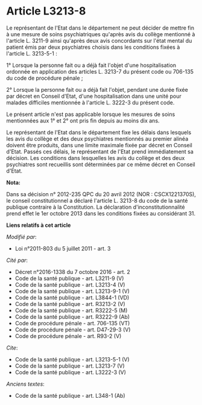 # Article L3213-8

Le représentant de l'Etat dans le département ne peut décider de mettre fin à une mesure de soins psychiatriques qu'après
avis du collège mentionné à l'article L. 3211-9 ainsi qu'après deux avis concordants sur l'état mental du patient émis par
deux psychiatres choisis dans les conditions fixées à l'article L. 3213-5-1 : 

1° Lorsque la personne fait ou a déjà fait l'objet d'une hospitalisation ordonnée en application des articles L. 3213-7 du
présent code ou 706-135 du code de procédure pénale ; 

2° Lorsque la personne fait ou a déjà fait l'objet, pendant une durée fixée par décret en Conseil d'Etat, d'une
hospitalisation dans une unité pour malades difficiles mentionnée à l'article L. 3222-3 du présent code. 

Le présent article n'est pas applicable lorsque les mesures de soins mentionnées aux 1° et 2° ont pris fin depuis au moins
dix ans. 

Le représentant de l'Etat dans le département fixe les délais dans lesquels les avis du collège et des deux psychiatres
mentionnés au premier alinéa doivent être produits, dans une limite maximale fixée par décret en Conseil d'Etat. Passés ces
délais, le représentant de l'Etat prend immédiatement sa décision. Les conditions dans lesquelles les avis du collège et des
deux psychiatres sont recueillis sont déterminées par ce même décret en Conseil d'Etat.

**Nota:**

Dans sa décision n° 2012-235 QPC du 20 avril 2012 (NOR : CSCX1221370S), le conseil constitutionnel a déclaré l'article L.
3213-8 du code de la santé publique contraire à la Constitution. La déclaration d'inconstitutionnalité prend effet le 1er
octobre 2013 dans les conditions fixées au considérant 31.

**Liens relatifs à cet article**

_Modifié par_:

  - Loi n°2011-803 du 5 juillet 2011 - art. 3

_Cité par_:

  - Décret n°2016-1338 du 7 octobre 2016 - art. 2
  - Code de la santé publique - art. L3211-9 (V)
  - Code de la santé publique - art. L3213-4 (V)
  - Code de la santé publique - art. L3213-9-1 (V)
  - Code de la santé publique - art. L3844-1 (VD)
  - Code de la santé publique - art. R3213-2 (V)
  - Code de la santé publique - art. R3222-5 (M)
  - Code de la santé publique - art. R3222-9 (Ab)
  - Code de procédure pénale - art. 706-135 (VT)
  - Code de procédure pénale - art. D47-29-3 (V)
  - Code de procédure pénale - art. R93-2 (V)

_Cite_:

  - Code de la santé publique - art. L3213-5-1 (V)
  - Code de la santé publique - art. L3213-7 (V)
  - Code de la santé publique - art. L3222-3 (V)

_Anciens textes_:

  - Code de la santé publique - art. L348-1 (Ab)
